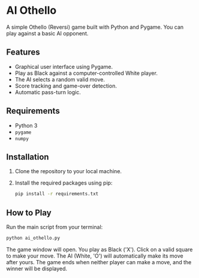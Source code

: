# AI Othello

A simple Othello (Reversi) game built with Python and Pygame. You can play against a basic AI opponent.

## Features

- Graphical user interface using Pygame.
- Play as Black against a computer-controlled White player.
- The AI selects a random valid move.
- Score tracking and game-over detection.
- Automatic pass-turn logic.

## Requirements

- Python 3
- `pygame`
- `numpy`

## Installation

1.  Clone the repository to your local machine.

2.  Install the required packages using pip:
    ```bash
    pip install -r requirements.txt
    ```

## How to Play

Run the main script from your terminal:

```bash
python ai_othello.py
```

The game window will open. You play as Black ('X'). Click on a valid square to make your move. The AI (White, 'O') will automatically make its move after yours. The game ends when neither player can make a move, and the winner will be displayed.